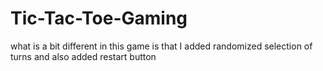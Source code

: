 # Tic-Tac-Toe-Gaming
what is a bit different in this game is that I added randomized selection of turns and also added restart button
